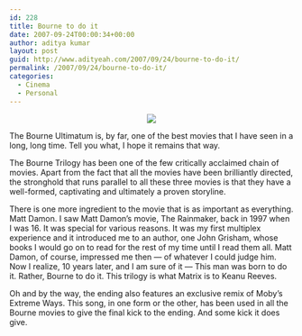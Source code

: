 ```yaml
---
id: 228
title: Bourne to do it
date: 2007-09-24T00:00:34+00:00
author: aditya kumar
layout: post
guid: http://www.adityeah.com/2007/09/24/bourne-to-do-it/
permalink: /2007/09/24/bourne-to-do-it/
categories:
  - Cinema
  - Personal
---
```

<div align="center">
  <img src="http://www.nalao.com/wp-content/uploads/2007/05/bourne_ultimatum.jpg" />
</div>

The Bourne Ultimatum is, by far, one of the best movies that I have seen in a long, long time. Tell you what, I hope it remains that way.  
  
The Bourne Trilogy has been one of the few critically acclaimed chain of movies. Apart from the fact that all the movies have been brilliantly directed, the stronghold that runs parallel to all these three movies is that they have a well-formed, captivating and ultimately a proven storyline.  
  
There is one more ingredient to the movie that is as important as everything. Matt Damon. I saw Matt Damon&#8217;s movie, The Rainmaker, back in 1997 when I was 16. It was special for various reasons. It was my first multiplex experience and it introduced me to an author, one John Grisham, whose books I would go on to read for the rest of my time until I read them all. Matt Damon, of course, impressed me then &#8212; of whatever I could judge him. Now I realize, 10 years later, and I am sure of it &#8212; This man was born to do it. Rather, Bourne to do it. This trilogy is what Matrix is to Keanu Reeves.  
  
Oh and by the way, the ending also features an exclusive remix of Moby&#8217;s Extreme Ways. This song, in one form or the other, has been used in all the Bourne movies to give the final kick to the ending. And some kick it does give.